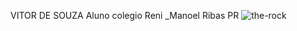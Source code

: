  VITOR DE SOUZA
Aluno colegio Reni
_Manoel Ribas PR 
![the-rock](https://github.com/vitordesouz/vitordesouz/assets/146240502/d5e206ad-609c-47a4-9f61-c1f953091ebe)
